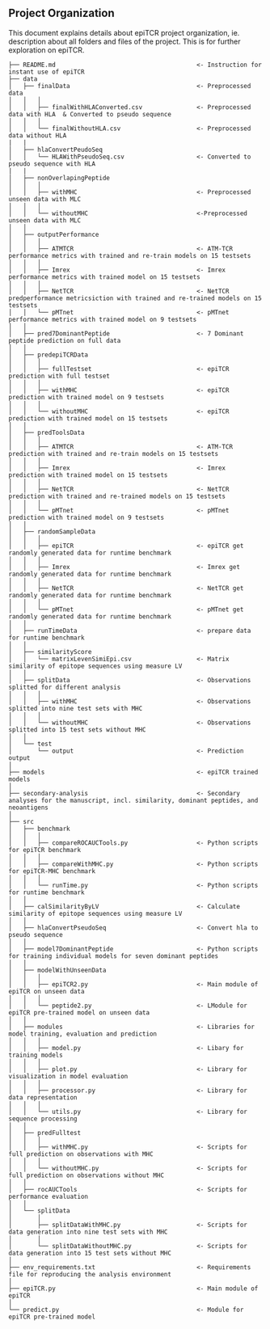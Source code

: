 ## Project Organization

This document explains details about epiTCR project organization, ie. description about all folders and files of the project. This is for further exploration on epiTCR.

    ├── README.md                                       <- Instruction for instant use of epiTCR
    ├── data
    │   ├── finalData                                   <- Preprocessed data
    │   │   │
    │   │   ├── finalWithHLAConverted.csv               <- Preprocessed data with HLA  & Converted to pseudo sequence
    │   │   │
    │   │   └── finalWithoutHLA.csv                     <- Preprocessed data without HLA 
    |   |
    │   ├── hlaConvertPeudoSeq                                                                     
    │   │   └── HLAWithPseudoSeq.csv                    <- Converted to pseudo sequence with HLA 
    |   |
    │   ├── nonOverlapingPeptide                             
    │   │   │
    │   │   ├── withMHC                                 <- Preprocessed unseen data with MLC
    │   │   │                                           
    │   │   └── withoutMHC                              <-Preprocessed unseen data with MLC
    │   │
    │   ├── outputPerformance                            
    │   │   │
    │   │   ├── ATMTCR                                  <- ATM-TCR performance metrics with trained and re-train models on 15 testsets
    │   │   │
    │   │   ├── Imrex                                   <- Imrex performance metrics with trained model on 15 testsets
    │   │   │                                           
    │   │   ├── NetTCR                                  <- NetTCR predperformance metricsiction with trained and re-trained models on 15 testsets                                          
    │   │   └── pMTnet                                  <- pMTnet performance metrics with trained model on 9 testsets 
    │   │
    │   ├── pred7DominantPeptide                        <- 7 Dominant peptide prediction on full data   
    │   │
    │   ├── predepiTCRData                             
    │   │   │
    │   │   ├── fullTestset                             <- epiTCR prediction with full testset
    │   │   │
    │   │   ├── withMHC                                 <- epiTCR prediction with trained model on 9 testsets
    │   │   │                                                                                     
    │   │   └── withoutMHC                              <- epiTCR prediction with trained model on 15 testsets 
    │   │
    │   ├── predToolsData                             
    │   │   │
    │   │   ├── ATMTCR                                  <- ATM-TCR prediction with trained and re-train models on 15 testsets
    │   │   │
    │   │   ├── Imrex                                   <- Imrex prediction with trained model on 15 testsets
    │   │   │                                           
    │   │   ├── NetTCR                                  <- NetTCR prediction with trained and re-trained models on 15 testsets
    │   │   │                                           
    │   │   └── pMTnet                                  <- pMTnet prediction with trained model on 9 testsets 
    │   │
    │   ├── randomSampleData                            
    │   │   │
    │   │   ├── epiTCR                                  <- epiTCR get randomly generated data for runtime benchmark
    │   │   │
    │   │   ├── Imrex                                   <- Imrex get randomly generated data for runtime benchmark
    │   │   │                                           
    │   │   ├── NetTCR                                  <- NetTCR get randomly generated data for runtime benchmark
    │   │   │                                           
    │   │   └── pMTnet                                  <- pMTnet get randomly generated data for runtime benchmark
    │   │
    │   ├── runTimeData                                 <- prepare data for runtime benchmark
    │   │  
    │   ├── similarityScore                                                                                                   
    │   │   └── matrixLevenSimiEpi.csv                  <- Matrix similarity of epitope sequences using measure LV
    │   │
    │   ├── splitData                                   <- Observations splitted for different analysis
    │   │   │                                                                                     
    │   │   ├── withMHC                                 <- Observations splitted into nine test sets with MHC
    │   │   │                                           
    │   │   └── withoutMHC                              <- Observations splitted into 15 test sets without MHC
    │   │
    │   └── test                                            
    │       └── output                                  <- Prediction output 
    │
    ├── models                                          <- epiTCR trained models
    │
    ├── secondary-analysis                              <- Secondary analyses for the manuscript, incl. similarity, dominant peptides, and neoantigens
    │
    ├── src                                             
    │   ├── benchmark                                   
    │   │   │                                           
    │   │   ├── compareROCAUCTools.py                   <- Python scripts for epiTCR benchmark
    │   │   │                                           
    │   │   ├── compareWithMHC.py                       <- Python scripts for epiTCR-MHC benchmark
    │   │   │                                           
    │   │   └── runTime.py                              <- Python scripts for runtime benchmark
    │   │
    │   ├── calSimilarityByLV                           <- Calculate similarity of epitope sequences using measure LV
    │   │
    │   ├── hlaConvertPseudoSeq                         <- Convert hla to pseudo sequence
    │   │
    │   ├── model7DominantPeptide                       <- Python scripts for training individual models for seven dominant peptides
    │   │
    │   ├── modelWithUnseenData                         
    │   │   │
    │   │   ├── epiTCR2.py                              <- Main module of epiTCR on unseen data
    │   │   │                                                                             
    │   │   └── peptide2.py                             <- LModule for epiTCR pre-trained model on unseen data
    │   │
    │   ├── modules                                     <- Libraries for model training, evaluation and prediction
    │   │   │
    │   │   ├── model.py                                <- Libary for training models
    │   │   │         
    │   │   ├── plot.py                                 <- Library for visualization in model evaluation
    │   │   │                                           
    │   │   ├── processor.py                            <- Library for data representation
    │   │   │                                                                             
    │   │   └── utils.py                                <- Library for sequence processing
    │   │
    │   ├── predFulltest                            
    │   │   │                                           
    │   │   ├── withMHC.py                              <- Scripts for full prediction on observations with MHC
    │   │   │                                           
    │   │   └── withoutMHC.py                           <- Scripts for full prediction on observations without MHC 
    │   │
    │   ├── rocAUCTools                                 <- Scripts for performance evaluation
    │   │
    │   └── splitData                                
    │       │                                           
    │       ├── splitDataWithMHC.py                     <- Scripts for data generation into nine test sets with MHC
    │       │                                           
    │       └── splitDataWithoutMHC.py                  <- Scripts for data generation into 15 test sets without MHC
    │
    ├── env_requirements.txt                            <- Requirements file for reproducing the analysis environment
    │
    ├── epiTCR.py                                       <- Main module of epiTCR
    │                                                   
    └── predict.py                                      <- Module for epiTCR pre-trained model
